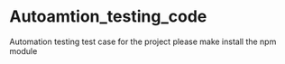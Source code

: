 # Autoamtion_testing_code
Automation testing test case for the project please make install the npm module
